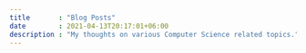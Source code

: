```yaml
---
title       : "Blog Posts"
date        : 2021-04-13T20:17:01+06:00
description : "My thoughts on various Computer Science related topics."
---
```



